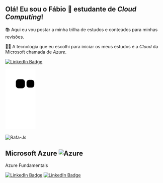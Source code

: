 ## Olá! Eu sou o Fábio 👋 estudante de *Cloud Computing*!

📚 Aqui eu vou postar a minha trilha de estudos e conteúdos para minhas revisões. 

👨‍💻 A tecnologia que eu escolhi para iniciar os meus estudos é a *Cloud* da Microsoft chamada de *Azure*.

[![LinkedIn Badge](https://img.shields.io/badge/LinkedIn-0A66C2?style=for-the-badge&logo=LinkedIn)](https://www.linkedin.com/in/faabiobatista/)

![Snake animation](https://github.com/ofabiobatista/ofabiobatista/blob/output/github-contribution-grid-snake.svg)

<img align="center" alt="Rafa-Js" height="90" width="90" src="https://user-images.githubusercontent.com/91704169/189913223-0b0ae6cc-a959-47f9-b62d-77f1971df100.png" /> </p>

## Microsoft Azure <img alt="Azure" height="30" width="40" src="https://cdn.jsdelivr.net/gh/devicons/devicon/icons/azure/azure-original.svg" />
Azure Fundamentals

[![LinkedIn Badge](https://img.shields.io/badge/AZ-900-0078D4?style=for-the-badge&logo=Azure)](https://docs.microsoft.com/pt-br/certifications/azure-fundamentals/)
[![LinkedIn Badge](https://img.shields.io/badge/⏳-Estudando-yellow?style=for-the-badge&logo=Azure)](https://github.com/ofabiobatista/AZ-900)

<!-- [![Fábio Batista GitHub stats](https://github-readme-stats.vercel.app/api?username=ofabiobatista&show_icons=true&count_private=true&theme=dark)](https://github.com/anuraghazra/github-readme-stats) -->
